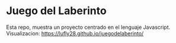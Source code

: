 # Juego del Laberinto
Esta repo, muestra un proyecto centrado en el lenguaje Javascript.
Visualizacion: https://lufly28.github.io/juegodelaberinto/
